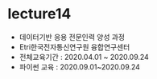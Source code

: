 # lecture14
- 데이터기반 응용 전문인력 양성 과정
- Etri한국전자통신연구원 융합연구센터
- 전체교육기간 : 2020.04.01 ~ 2020.09.24
- 파이썬 교육 : 2020.09.01~2020.09.24
